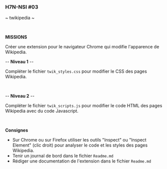 ### H7N-NSI #03

~ twikipedia ~

<br />

**MISSIONS**

Créer une extension pour le navigateur Chrome qui modifie l'apparence de Wikipedia.

-- **Niveau 1** --

Compléter le fichier `twik_styles.css` pour modifier le CSS des pages Wikipedia.

<br />

-- **Niveau 2** --

Compléter le fichier `twik_scripts.js` pour modifier le code HTML des pages Wikipedia avec du code Javascript.

<br />

**Consignes**
* Sur Chrome ou sur Firefox utiliser les outils "Inspect" ou "Inspect Element" (clic droit) pour analyser le code et les styles des pages Wikipedia.
* Tenir un journal de bord dans le fichier `Readme.md`
* Rédiger une documentation de l'extension dans le fichier `Readme.md`
